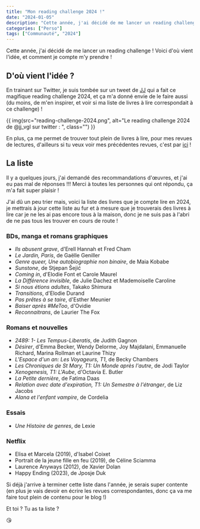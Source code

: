 ```yaml
---
title: "Mon reading challenge 2024 !"
date: "2024-01-05"
description: "Cette année, j'ai décidé de me lancer un reading challenge ! Voici d'où vient l'idée, et comment je compte m'y prendre !"
categories: ["Perso"]
tags: ["Communauté", "2024"]
---
```


Cette année, j'ai décidé de me lancer un reading challenge ! Voici d'où vient l'idée, et comment je compte m'y prendre !

## D'où vient l'idée ?

En trainant sur Twitter, je suis tombée sur un tweet de [JJ](https://x.com/jj_vgl/status/1734346323636453561?s=20) qui a fait ce magifique reading challenge 2024, et ça m'a donné envie de le faire aussi (du moins, de m'en inspirer, et voir si ma liste de livres à lire correspondait à ce challenge) !

{{ img(src="reading-challenge-2024.png", alt="Le reading challenge 2024 de @jj_vgl sur twitter : ", class="") }}

En plus, ça me permet de trouver tout plein de livres à lire, pour mes revues de lectures, d'ailleurs si tu veux voir mes précédentes revues, c'est par [ici](/reviews) !

## La liste

Il y a quelques jours, j'ai demandé des recommandations d'œuvres, et j'ai eu pas mal de réponses !!! Merci à toutes les personnes qui ont répondu, ça m'a fait super plaisir !

J'ai dû un peu trier mais, voici la liste des livres que je compte lire en 2024, je mettrais à jour cette liste au fur et à mesure que je trouverais des livres à lire car je ne les ai pas encore tous à la maison, donc je ne suis pas à l'abri de ne pas tous les trouver en cours de route !

### BDs, manga et romans graphiques

- _Ils abusent grave_, d'Erell Hannah et Fred Cham
- _Le Jardin, Paris_, de Gaëlle Geniller
- _Genre queer, Une autobiographie non binaire_, de Maia Kobabe
- _Sunstone_, de Stjepan Šejić
- _Coming in_, d'Elodie Font et Carole Maurel
- _La Différence invisible_, de Julie Dachez et Mademoiselle Caroline
- _Si nous étions adultes_, Takako Shimura
- _Transitions_, d'Elodie Durand
- _Pas prêtes à se taire_, d'Esther Meunier
- _Baiser après #MeToo_, d'Ovidie
- _Reconnaitrans_, de Laurier The Fox 

### Romans et nouvelles

- _2489: 1- Les Tempus-Liberatis_, de Judith Gagnon
- _Désirer_, d'Emma Becker, Wendy Delorme, Joy Majdalani, Emmanuelle Richard, Marina Rollman et Laurine Thizy
- _L'Espace d'un an: Les Voyageurs, T1_, de Becky Chambers
- _Les Chroniques de St Mary, T1: Un Monde après l'autre_, de Jodi Taylor
- _Xenogenesis, T1: L'Aube_, d'Octavia E. Butler
- _La Petite dernière_, de Fatima Daas
- _Relation avec date d'expiration, T1: Un Semestre à l'étranger_, de Liz Jacobs
- _Alana et l'enfant vampire_, de Cordelia

### Essais

- _Une Histoire de genres_, de Lexie

### Netflix

- Elisa et Marcela (2019), d'Isabel Coixet
- Portrait de la jeune fille en feu (2019), de Céline Sciamma
- Laurence Anyways (2012), de Xavier Dolan
- Happy Ending (2023), de Jposje Duk

Si déjà j'arrive à terminer cette liste dans l'année, je serais super contente (en plus je vais devoir en écrire les revues correspondantes, donc ça va me faire tout plein de contenu pour le blog !)

Et toi ? Tu as ta liste ?

😘

